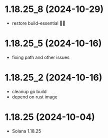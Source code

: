 # 1.18.25_8 (2024-10-29)

* restore build-essential 🤷‍♀️

# 1.18.25_5 (2024-10-16)

* fixing path and other issues

# 1.18.25_2 (2024-10-16)

* cleanup go build
* depend on rust image

# 1.18.25 (2024-10-04)

* Solana 1.18.25
